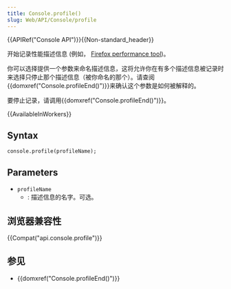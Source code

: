 ```yaml
---
title: Console.profile()
slug: Web/API/Console/profile
---
```

{{APIRef("Console API")}}{{Non-standard_header}}

开始记录性能描述信息 (例如， [Firefox performance tool](/zh-CN/docs/Tools/Performance))。

你可以选择提供一个参数来命名描述信息，这将允许你在有多个描述信息被记录时来选择只停止那个描述信息（被你命名的那个）。请查阅{{domxref("Console.profileEnd()")}}来确认这个参数是如何被解释的。

要停止记录，请调用{{domxref("Console.profileEnd()")}}。

{{AvailableInWorkers}}

## Syntax

```plain
console.profile(profileName);
```

## Parameters

- `profileName`
  - : 描述信息的名字。可选。

## 浏览器兼容性

{{Compat("api.console.profile")}}

## 参见

- {{domxref("Console.profileEnd()")}}
